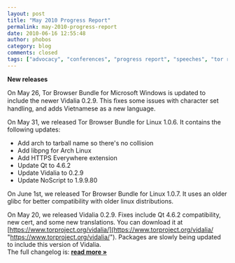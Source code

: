```yaml
---
layout: post
title: "May 2010 Progress Report"
permalink: may-2010-progress-report
date: 2010-06-16 12:55:48
author: phobos
category: blog
comments: closed
tags: ["advocacy", "conferences", "progress report", "speeches", "tor releases"]
---
```


**New releases**

On May 26, Tor Browser Bundle for Microsoft Windows is updated to include the newer Vidalia 0.2.9. This ﬁxes some issues with character set handling, and adds Vietnamese as a new language.

On May 31, we released Tor Browser Bundle for Linux 1.0.6. It contains the following updates:

-   Add arch to tarball name so there's no collision
-   Add libpng for Arch Linux
-   Add HTTPS Everywhere extension
-   Update Qt to 4.6.2
-   Update Vidalia to 0.2.9
-   Update NoScript to 1.9.9.80

On June 1st, we released Tor Browser Bundle for Linux 1.0.7. It uses an older glibc for better compatibility with older linux distributions.

On May 20, we released Vidalia 0.2.9. Fixes include Qt 4.6.2 compatibility, new cert, and some new translations. You can download it at [https://www.torproject.org/vidalia/](https://www.torproject.org/vidalia/ "https://www.torproject.org/vidalia/"). Packages are slowly being updated to include this version of Vidalia.  
 The full changelog is: [**read more »**](https://blog.torproject.org/blog/may-2010-progress-report)
